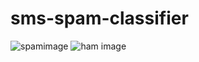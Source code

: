 # sms-spam-classifier
![spamimage](https://user-images.githubusercontent.com/56949183/158247030-c1852f04-28c5-4546-8219-d4d6a8bdd13f.png)
![ham image](https://user-images.githubusercontent.com/56949183/158247136-54ef6a14-70ea-40aa-8751-4571463c022d.png)
